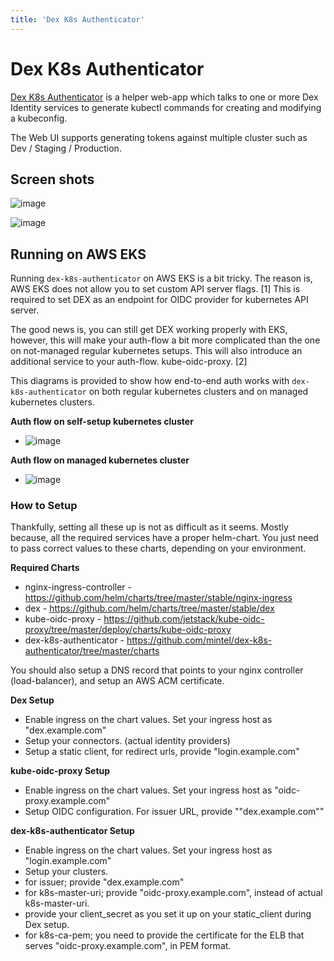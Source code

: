 ```yaml
---
title: 'Dex K8s Authenticator'
---
```

# Dex K8s Authenticator

[Dex K8s Authenticator](https://github.com/mintel/dex-k8s-authenticator/tree/master) is a helper web-app which talks to one or more Dex Identity services to generate kubectl commands for creating and modifying a kubeconfig.

The Web UI supports generating tokens against multiple cluster such as Dev / Staging / Production.

## Screen shots

![image](https://github.com/rlaisqls/TIL/assets/81006587/12411967-a645-4a7e-81cc-bbed93022629)

![image](https://github.com/rlaisqls/TIL/assets/81006587/6c72bfcc-489b-4a6f-b736-9b4b14ed26a7)

## Running on AWS EKS

Running `dex-k8s-authenticator` on AWS EKS is a bit tricky. The reason is, AWS EKS does not allow you to set custom API server flags. [1] This is required to set DEX as an endpoint for OIDC provider for kubernetes API server.

The good news is, you can still get DEX working properly with EKS, however, this will make your auth-flow a bit more complicated than the one on not-managed regular kubernetes setups. This will also introduce an additional service to your auth-flow. kube-oidc-proxy. [2]

This diagrams is provided to show how end-to-end auth works with `dex-k8s-authenticator` on both regular kubernetes clusters and on managed kubernetes clusters.

**Auth flow on self-setup kubernetes cluster**
- ![image](https://github.com/rlaisqls/TIL/assets/81006587/f9f8b241-d8c5-40f5-91b0-472cbca8712c)

**Auth flow on managed kubernetes cluster**
- ![image](https://github.com/rlaisqls/TIL/assets/81006587/ce821af2-4753-447c-8485-b28ad673c590)

### How to Setup

Thankfully, setting all these up is not as difficult as it seems. Mostly because, all the required services have a proper helm-chart. You just need to pass correct values to these charts, depending on your environment.

**Required Charts**

- nginx-ingress-controller - https://github.com/helm/charts/tree/master/stable/nginx-ingress
- dex - https://github.com/helm/charts/tree/master/stable/dex
- kube-oidc-proxy - https://github.com/jetstack/kube-oidc-proxy/tree/master/deploy/charts/kube-oidc-proxy
- dex-k8s-authenticator - https://github.com/mintel/dex-k8s-authenticator/tree/master/charts

You should also setup a DNS record that points to your nginx controller (load-balancer), and setup an AWS ACM certificate.

**Dex Setup**

- Enable ingress on the chart values. Set your ingress host as "dex.example.com"
- Setup your connectors. (actual identity providers)
- Setup a static client, for redirect urls, provide "login.example.com"
  
**kube-oidc-proxy Setup**

- Enable ingress on the chart values. Set your ingress host as "oidc-proxy.example.com"
- Setup OIDC configuration. For issuer URL, provide ""dex.example.com""

**dex-k8s-authenticator Setup**

- Enable ingress on the chart values. Set your ingress host as "login.example.com"
- Setup your clusters.
- for issuer; provide "dex.example.com"
- for k8s-master-uri; provide "oidc-proxy.example.com", instead of actual k8s-master-uri.
- provide your client_secret as you set it up on your static_client during Dex setup.
- for k8s-ca-pem; you need to provide the certificate for the ELB that serves "oidc-proxy.example.com", in PEM format.